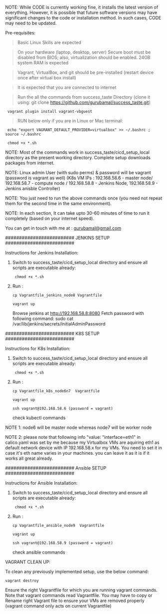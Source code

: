 NOTE:
While CODE is currently working fine, it installs the latest version of everything. However, it is possible that future software versions may have significant changes to the code or installation method. In such cases, CODE may need to be updated.


Pre-requisites:

> Basic Linux Skills are expected

> On your hardware (laptop, desktop, server) Secure boot must be disabled from BIOS; also, virtualization should be enabled. 24GB system RAM is expected

> Vagrant, VirtualBox, and git should be pre-installed (restart device once after virtual box install)

> It is expected that you are connected to internet 

> Run the all the commands from success_taste Directory (clone it using: git clone https://github.com/gurubamal/success_taste.git)

     vagrant plugin install vagrant-vbguest
 
> RUN below only if you are in Linux or Mac terminal:

     echo "export VAGRANT_DEFAULT_PROVIDER=virtualbox" >> ~/.bashrc ; source ~/.bashrc

     chmod +x *.sh

NOTE: Most of the commands work in success_taste/cicd_setup_local directory as the present working directory. Complete setup downloads packages from internet. 

NOTE: Linux admin User (with sudo perms) & password will be vagrant (password is vagrant as well) (K8s VM IPs : 192.168.58.6 - master node/ 192.168.58.7 - compute node / 192.168.58.8 - Jenkins Node,  192.168.58.9 - Jenkins anisble Controller)

NOTE: You just need to run the above commands once (you need not repeat them for the second time in the same environment). 

NOTE: In each section, It can take upto 30-60 minutes of time to run it completely (based on your internet speed).

You can get in touch with me at : gurubamal@gmail.com



######################### JENKINS SETUP #########################

Instructions for Jenkins Installation:

1) Switch to success_taste/cicd_setup_local directory and ensure all scripts are executable already:
	
		chmod +x *.sh

2)  Run :
	
		cp Vagrantfile_jenkins_node8 Vagrantfile
	
		vagrant up 
	
	Browse jenkins at 
		http://192.168.58.8:8080
	Fetch password with following command:
		sudo cat /var/lib/jenkins/secrets/initialAdminPassword
	
######################### K8S SETUP #########################

Instructions for K8s Installation:

1) Switch to success_taste/cicd_setup_local directory and ensure all scripts are executable already:
	
		chmod +x *.sh

2)  Run : 
	
		cp Vagrantfile_k8s_node6n7  Vagrantfile
	
		vagrant up 
	
		ssh vagrant@192.168.58.6 (password = vagrant)
	
	check kubectl commands
	
NOTE 1: node6 will be master node whereas node7 will be worker node

NOTE 2: please note that following info "value: "interface=eth1"  in calico.yaml was set by me because my Virtualbox VMs are aquiring eth1 as default network device with IP 192.168.58.x for my VMs. You need to set it in case it's eth name varies in your machines. you can leave it as it is if it works all great already.

######################### Ansible SETUP #########################

Instructions for Ansible Installation:

1) Switch to success_taste/cicd_setup_local directory and ensure all scripts are executable already:
	
		chmod +x *.sh

2)  Run :
	
		cp Vagrantfile_ansible_node9  Vagrantfile
	
		vagrant up 
	
		ssh vagrant@192.168.58.9 (password = vagrant)
	
	check ansible commands



	
VAGRANT CLEAN UP:

To clean any previously implemented setup, use the below command:

	vagrant destroy

Ensure the right Vagrantfile for which you are running vagrant commands. Note that vagrant commands read  Vagrantfile. You may have to copy or Rename right Vagrant file to ensure your VMs are removed properly (vagrant command only acts on current Vagrantfile)



